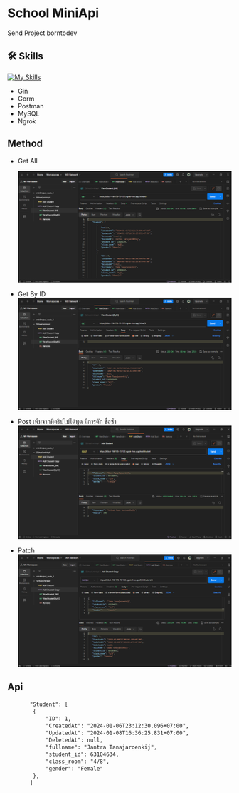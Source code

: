 # School MiniApi

Send Project borntodev

## 🛠 Skills
[![My Skills](https://skillicons.dev/icons?i=go,postman,mysql)](https://skillicons.dev)
- Gin
- Gorm
- Postman
- MySQL
- Ngrok

## Method

- Get All
  
    ![Logo](https://github.com/Teerapoom/-Go-_School_miniapi/blob/main/IMG/Get%20All.png)

- Get By ID
    ![Logo](https://github.com/Teerapoom/-Go-_School_miniapi/blob/main/IMG/Get%20By%20ID.png)

- Post
    เพิ่มจากที่คริปไม่ได้พูด มีการดัก ชื่อซ้ำ
    ![Logo](https://github.com/Teerapoom/-Go-_School_miniapi/blob/main/IMG/Post.png)

- Patch
    ![Logo](https://github.com/Teerapoom/-Go-_School_miniapi/blob/main/IMG/Patch.png)

## Api
```
       "Student": [
        {
            "ID": 1,
            "CreatedAt": "2024-01-06T23:12:30.096+07:00",
            "UpdatedAt": "2024-01-08T16:36:25.831+07:00",
            "DeletedAt": null,
            "fullname": "Jantra Tanajaroenkij",
            "student_id": 63104634,
            "class_room": "4/8",
            "gender": "Female"
        },
       ]

```